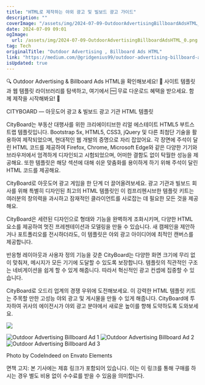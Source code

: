 ```yaml
---
title: "HTML로 제작하는 야외 광고 및 빌보드 광고 가이드"
description: ""
coverImage: "/assets/img/2024-07-09-OutdoorAdvertisingBillboardAdsHTML_0.png"
date: 2024-07-09 09:01
ogImage:
  url: /assets/img/2024-07-09-OutdoorAdvertisingBillboardAdsHTML_0.png
tag: Tech
originalTitle: "Outdoor Advertising , Billboard Ads HTML"
link: "https://medium.com/@gridgenius99/outdoor-advertising-billboard-ads-html-1cf7d803f984"
isUpdated: true
---
```


🔍 Outdoor Advertising & Billboard Ads HTML을 확인해보세요! 📁 사이트 템플릿과 웹 템플릿 라이브러리를 탐색하고, 여기에서 🆓 무료 다운로드 혜택을 받으세요. 함께 제작을 시작해봐요! 🚀

CITYBOARD — 아웃도어 광고 & 빌보드 광고 기관 HTML 템플릿

CityBoard는 부동산 대행사를 위한 크리에이티브한 리얼 에스테이트 HTML5 부트스트랩 템플릿입니다. Bootstrap 5x, HTML5, CSS3, jQuery 및 다른 최첨단 기술을 활용하여 제작되었으며, 현대적인 웹 개발의 증명으로 자리 잡았어요. 각 장면에 주석이 달린 HTML 코드를 제공하여 Firefox, Chrome, Microsoft Edge와 같은 다양한 기기와 브라우저에서 엄격하게 디자인되고 시험되었으며, 어떠한 결함도 없이 탁월한 성능을 제공해요. 또한 템플릿은 해당 섹션에 대해 쉬운 맞춤화를 용이하게 하기 위해 주석이 달린 HTML 코드를 제공해요.

CityBoard로 아웃도어 광고 게임을 한 단계 더 끌어올려보세요. 광고 기관과 빌보드 회사를 위해 특별히 디자인된 최고의 HTML 템플릿인 이 컴프리헨시브한 템플릿 키트는 여러분의 창의력을 과시하고 잠재적인 클라이언트를 사로잡는 데 필요한 모든 것을 제공해요.

<!-- seedividend - 사각형 -->

<ins class="adsbygoogle"
     style="display:block"
     data-ad-client="ca-pub-4877378276818686"
     data-ad-slot="1898504329"
     data-ad-format="auto"
     data-full-width-responsive="true"></ins>

<script>
     (adsbygoogle = window.adsbygoogle || []).push({});
</script>

CityBoard은 세련된 디자인으로 형태와 기능을 완벽하게 조화시키며, 다양한 HTML 요소를 제공하여 멋진 프레젠테이션과 모델링을 만들 수 있습니다. 새 캠페인을 제안하거나 포트폴리오를 전시하더라도, 이 템플릿은 야외 광고 아이디어에 최적인 캔버스를 제공합니다.

반응형 레이아웃과 사용자 정의 기능을 갖춘 CityBoard는 다양한 화면 크기에 무리 없이 맞춰져, 메시지가 모든 기기에 도달할 수 있도록 보장합니다. 템플릿의 직관적인 구조는 네비게이션을 쉽게 할 수 있게 해줍니다. 따라서 혁신적인 광고 컨셉에 집중할 수 있습니다.

CityBoard로 오드리 업계의 경쟁 우위에 도전해보세요. 이 강력한 HTML 템플릿 키트는 주목할 만한 고성능 야외 광고 및 게시물을 만들 수 있게 해줍니다. CityBoard에 투자하여 귀사의 에이전시가 야외 광고 분야에서 새로운 높이를 향해 도약하도록 도와보세요.

<img src="/assets/img/2024-07-09-OutdoorAdvertisingBillboardAdsHTML_0.png" />

<!-- seedividend - 사각형 -->

<ins class="adsbygoogle"
     style="display:block"
     data-ad-client="ca-pub-4877378276818686"
     data-ad-slot="1898504329"
     data-ad-format="auto"
     data-full-width-responsive="true"></ins>

<script>
     (adsbygoogle = window.adsbygoogle || []).push({});
</script>

![Outdoor Advertising Billboard Ad 1](/assets/img/2024-07-09-OutdoorAdvertisingBillboardAdsHTML_1.png)
![Outdoor Advertising Billboard Ad 2](/assets/img/2024-07-09-OutdoorAdvertisingBillboardAdsHTML_2.png)
![Outdoor Advertising Billboard Ad 3](/assets/img/2024-07-09-OutdoorAdvertisingBillboardAdsHTML_3.png)

Photo by CodeIndeed on Envato Elements

<!-- seedividend - 사각형 -->

<ins class="adsbygoogle"
     style="display:block"
     data-ad-client="ca-pub-4877378276818686"
     data-ad-slot="1898504329"
     data-ad-format="auto"
     data-full-width-responsive="true"></ins>

<script>
     (adsbygoogle = window.adsbygoogle || []).push({});
</script>

면책 고지: 본 기사에는 제휴 링크가 포함되어 있습니다. 이는 이 링크를 통해 구매를 하시는 경우 별도 비용 없이 수수료를 받을 수 있음을 의미합니다.
